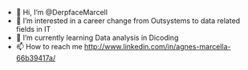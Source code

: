 - 👋 Hi, I’m @DerpfaceMarcell
- 👀 I’m interested in a career change from Outsystems to data related fields in IT
- 🌱 I’m currently learning Data analysis in Dicoding
- 📫 How to reach me http://www.linkedin.com/in/agnes-marcella-66b39417a/

<!---
DerpfaceMarcell/DerpfaceMarcell is a ✨ special ✨ repository because its `README.md` (this file) appears on your GitHub profile.
You can click the Preview link to take a look at your changes.
--->
